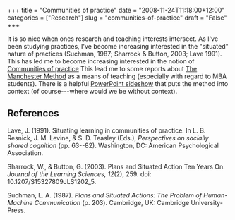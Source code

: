 +++
title = "Communities of practice"
date = "2008-11-24T11:18:00+12:00"
categories = ["Research"]
slug = "communities-of-practice"
draft = "False"
+++

It is so nice when ones research and teaching interests intersect. As I've been
studying practices, I've become increasing interested in the "situated" nature
of practices (Suchman, 1987; Sharrock & Button, 2003; Lave 1991).  This has led
me to become increasing interested in the notion of [Communities of
practice](https://www.ewenger.com/theory/communities_of_practice_intro.htm) This
lead me to some reports about [The Manchester
Method](https://leaderswedeserve.wordpress.com/2007/05/22/the-manchester-method-as-an-educational-innovation/)
as a means of teaching (especially with regard to MBA students). There is a
helpful [PowerPoint
sideshow](https://leaderswedeserve.files.wordpress.com/2007/05/manchester-method.ppt)
that puts the method into context (of course---where would we be without
context).


## References

Lave, J. (1991). Situating learning in communities of practice. In L. B.
Resnick, J. M. Levine, & S. D. Teasley (Eds.), _Perspectives on socially shared
cognition_ (pp. 63--82). Washington, DC: American Psychological Association. 

Sharrock, W., & Button, G. (2003). Plans and Situated Action Ten Years On.
_Journal of the Learning Sciences, 12_(2), 259. doi: 10.1207/S15327809JLS1202_5.

Suchman, L. A. (1987). _Plans and Situated Actions: The Problem of
Human-Machine Communication_ (p. 203). Cambridge, UK: Cambridge
University-Press. 

